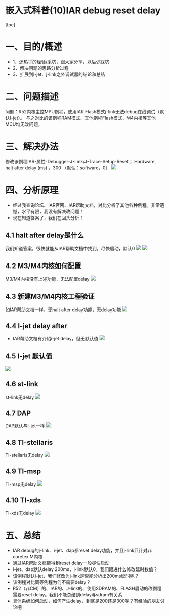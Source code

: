 嵌入式科普(10)IAR debug reset delay
===
[toc]
# 一、目的/概述
- 1、还热乎的经验/采坑，跟大家分享，以后少踩坑
- 2、解决问题的思路分析过程
- 3、扩展到I-jet、j-link之外调试器的结论和总结
  
# 二、问题描述
问题：R52内核主控MPU例程，使用IAR Flash模式j-link无法debug在线调试（默认I-jet）。
与之对比的该例程RAM模式、其他例程Flash模式、M4内核等其他MCU均无改问题。

# 三、解决办法
修改该例程IAR-属性-Debugger-J-Link/J-Trace-Setup-Reset；
Hardware, halt after delay (ms) ，300
（默认：software，0）
![](./images/3.png)

# 四、分析原理
- 经过我查询论坛、IAR官网、IAR帮助文档，对比分析了其他各种例程。非常遗憾，水平有限，我没有解决改问题！
- 现在知道答案了，我们在回头分析！

## 4.1 halt after delay是什么
我们知道答案，很快就能从IAR帮助文档中找到。尽快启动，默认0
![](./images/5.png)
![](./images/2.png)

## 4.2 M3/M4内核如何配置
M3/M4内核没有上述功能，无法配置delay
![](./images/4.png)

## 4.3 新建M3/M4内核工程验证
如IAR帮助文档一样，无halt after delay功能，无delay功能
![](./images/1.png)

## 4.4 I-jet delay after
- IAR帮助文档有介绍i-jet delay，但无默认值
![](./images/12.png)

## 4.5 I-jet 默认值
![](./images/6.png)

## 4.6 st-link
st-link无delay
![](./images/7.png)

## 4.7 DAP
DAP默认与I-jet一样
![](./images/8.png)

## 4.8 TI-stellaris
TI-stellaris无delay
![](./images/9.png)

## 4.9 TI-msp
TI-msp无delay
![](./images/10.png)

## 4.10 TI-xds
TI-xds无delay
![](./images/11.png)

# 五、总结
- IAR debug的j-link、i-jet、dap都reset delay功能，并且j-link只针对非coretex M内核
- 通过IAR帮助文档能得到reset delay一般尽快启动
- i-jet、dap默认delay 200ms，j-link默认0。我们跟进什么修改延时数值？
- 该例程默认i-jet，我们修改为j-link是否能分析出200ms延时呢？
- 该例程对比同等例程为何不需要delay？
- R52（非CM）的、IAR的、J-link的、使用SDRAM的、FLASH启动的改例程需要reset delay。我们不能总结到delay与sdram有关系
- 具体系统如何启动，如何产生delay，到底是200还是300呢？有经验的朋友讨论吧



